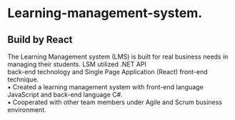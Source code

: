 # Learning-management-system.
## Build by React
The Learning Management system (LMS) is built for real business needs in managing their students. LSM utilized .NET API</br>
back-end technology and Single Page Application (React) front-end technique.</br>
▪ Created a learning management system with front-end language JavaScript and back-end language C#.</br>
▪ Cooperated with other team members under Agile and Scrum business environment.</br>
